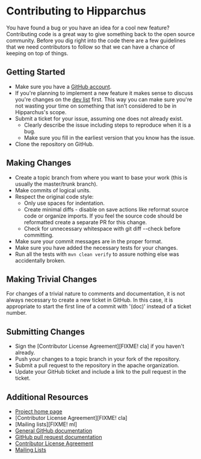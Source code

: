 <!---
 Licensed to the Hipparchus project under one or more
 contributor license agreements.  See the NOTICE file distributed with
 this work for additional information regarding copyright ownership.
 The Hipparchus project this file to You under the Apache License, Version 2.0
 (the "License"); you may not use this file except in compliance with
 the License.  You may obtain a copy of the License at

      http://www.apache.org/licenses/LICENSE-2.0

 Unless required by applicable law or agreed to in writing, software
 distributed under the License is distributed on an "AS IS" BASIS,
 WITHOUT WARRANTIES OR CONDITIONS OF ANY KIND, either express or implied.
 See the License for the specific language governing permissions and
 limitations under the License.
-->
Contributing to Hipparchus
======================

You have found a bug or you have an idea for a cool new feature? Contributing code is a great way to give something back to
the open source community. Before you dig right into the code there are a few guidelines that we need contributors to
follow so that we can have a chance of keeping on top of things.

Getting Started
---------------

+ Make sure you have a [GitHub account](https://github.com/signup/free).
+ If you're planning to implement a new feature it makes sense to discuss you're changes on the [dev list](https://hipparchus.org/mail-lists.html) first. This way you can make sure you're not wasting your time on something that isn't considered to be in Hipparchus's scope.
+ Submit a ticket for your issue, assuming one does not already exist.
  + Clearly describe the issue including steps to reproduce when it is a bug.
  + Make sure you fill in the earliest version that you know has the issue.
+ Clone the repository on GitHub.

Making Changes
--------------

+ Create a topic branch from where you want to base your work (this is usually the master/trunk branch).
+ Make commits of logical units.
+ Respect the original code style:
  + Only use spaces for indentation.
  + Create minimal diffs - disable on save actions like reformat source code or organize imports. If you feel the source code should be reformatted create a separate PR for this change.
  + Check for unnecessary whitespace with git diff --check before committing.
+ Make sure your commit messages are in the proper format.
+ Make sure you have added the necessary tests for your changes.
+ Run all the tests with `mvn clean verify` to assure nothing else was accidentally broken.

Making Trivial Changes
----------------------

For changes of a trivial nature to comments and documentation, it is not always necessary to create a new ticket in GitHub.
In this case, it is appropriate to start the first line of a commit with '(doc)' instead of a ticket number.

Submitting Changes
------------------

+ Sign the [Contributor License Agreement][FIXME! cla] if you haven't already.
+ Push your changes to a topic branch in your fork of the repository.
+ Submit a pull request to the repository in the apache organization.
+ Update your GitHub ticket and include a link to the pull request in the ticket.

Additional Resources
--------------------

+ [Project home page](https://hipparchus.org/)
+ [Contributor License Agreement][FIXME! cla]
+ [Mailing lists][FIXME! ml]
+ [General GitHub documentation](https://help.github.com/)
+ [GitHub pull request documentation](https://help.github.com/send-pull-requests/)
+ [Contributor License Agreement ](https://hipparchus.org/licenses/#clas)
+ [Mailing Lists](https://hipparchus.org/mail-lists.html)
